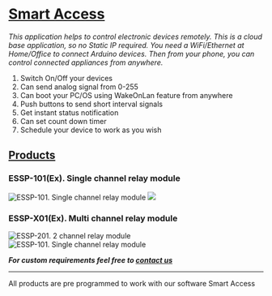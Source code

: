 # [Smart Access](http://sa.erratums.com)
_This application helps to control electronic devices remotely. This is a cloud base application, so no Static IP required. You need a WiFi/Ethernet at Home/Office to connect Arduino devices. Then from your phone, you can control connected appliances from anywhere._

1. Switch On/Off your devices
2. Can send analog signal from 0-255
3. Can boot your PC/OS using WakeOnLan feature from anywhere
4. Push buttons to send short interval signals
5. Get instant status notification
6. Can set count down timer 
7. Schedule your device to work as you wish

## [Products](https://erratums.com/products.html)
### ESSP-101(Ex). Single channel relay module
![ESSP-101. Single channel relay module](http://erratums.com/images/ESSP-01.jpg)     ![](http://erratums.com/images/ESSP-101-Ex.png)

### ESSP-X01(Ex). Multi channel relay module
![ESSP-201. 2 channel relay module](http://erratums.com/images/main_2_ch.png)     ![ESSP-101. Single channel relay module](http://erratums.com/images/main_2_ch.png)

_**For custom requirements feel free to [contact us](http://erratums.com/contact.html)**_

***

All products are pre programmed to work with our software Smart Access
